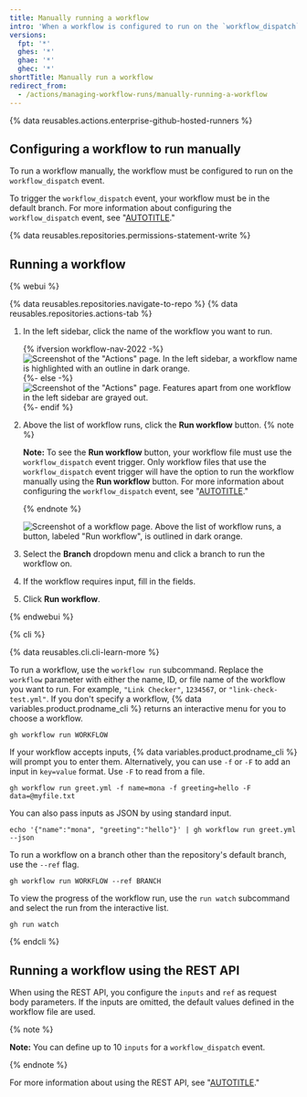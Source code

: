 ```yaml
---
title: Manually running a workflow
intro: 'When a workflow is configured to run on the `workflow_dispatch` event, you can run the workflow using the Actions tab on {% data variables.product.prodname_dotcom %}, {% data variables.product.prodname_cli %}, or the REST API.'
versions:
  fpt: '*'
  ghes: '*'
  ghae: '*'
  ghec: '*'
shortTitle: Manually run a workflow
redirect_from:
  - /actions/managing-workflow-runs/manually-running-a-workflow
---
```


{% data reusables.actions.enterprise-github-hosted-runners %}

## Configuring a workflow to run manually

To run a workflow manually, the workflow must be configured to run on the `workflow_dispatch` event.

To trigger the `workflow_dispatch` event, your workflow must be in the default branch. For more information about configuring the `workflow_dispatch` event, see "[AUTOTITLE](/actions/using-workflows/events-that-trigger-workflows#workflow_dispatch)."

{% data reusables.repositories.permissions-statement-write %}

## Running a workflow

{% webui %}

{% data reusables.repositories.navigate-to-repo %}
{% data reusables.repositories.actions-tab %}
1. In the left sidebar, click the name of the workflow you want to run.

   {% ifversion workflow-nav-2022 -%}
   ![Screenshot of the "Actions" page. In the left sidebar, a workflow name is highlighted with an outline in dark orange.](/assets/images/help/repository/actions-select-workflow-2022.png)
   {%- else -%}
   ![Screenshot of the "Actions" page. Features apart from one workflow in the left sidebar are grayed out.](/assets/images/help/repository/actions-select-workflow.png)
   {%- endif %}
1. Above the list of workflow runs, click the **Run workflow** button.
   {% note %}

   **Note:** To see the **Run workflow** button, your workflow file must use the `workflow_dispatch` event trigger. Only workflow files that use the `workflow_dispatch` event trigger will have the option to run the workflow manually using the **Run workflow** button. For more information about configuring the `workflow_dispatch` event, see "[AUTOTITLE](/actions/using-workflows/events-that-trigger-workflows#workflow_dispatch)."

   {% endnote %}

   ![Screenshot of a workflow page. Above the list of workflow runs, a button, labeled "Run workflow", is outlined in dark orange.](/assets/images/help/actions/actions-workflow-dispatch.png)
1. Select the **Branch** dropdown menu and click a branch to run the workflow on.
1. If the workflow requires input, fill in the fields.
1. Click **Run workflow**.

{% endwebui %}

{% cli %}

{% data reusables.cli.cli-learn-more %}

To run a workflow, use the `workflow run` subcommand. Replace the `workflow` parameter with either the name, ID, or file name of the workflow you want to run. For example, `"Link Checker"`, `1234567`, or `"link-check-test.yml"`. If you don't specify a workflow, {% data variables.product.prodname_cli %} returns an interactive menu for you to choose a workflow.

```shell
gh workflow run WORKFLOW
```

If your workflow accepts inputs, {% data variables.product.prodname_cli %} will prompt you to enter them. Alternatively, you can use `-f` or `-F` to add an input in `key=value` format. Use `-F` to read from a file.

```shell
gh workflow run greet.yml -f name=mona -f greeting=hello -F data=@myfile.txt
```

You can also pass inputs as JSON by using standard input.

```shell
echo '{"name":"mona", "greeting":"hello"}' | gh workflow run greet.yml --json
```

To run a workflow on a branch other than the repository's default branch, use the `--ref` flag.

```shell
gh workflow run WORKFLOW --ref BRANCH
```

To view the progress of the workflow run, use the `run watch` subcommand and select the run from the interactive list.

```shell
gh run watch
```

{% endcli %}

## Running a workflow using the REST API

When using the REST API, you configure the `inputs` and `ref` as request body parameters. If the inputs are omitted, the default values defined in the workflow file are used.

{% note %}

**Note:** You can define up to 10 `inputs` for a `workflow_dispatch` event.

{% endnote %}

For more information about using the REST API, see "[AUTOTITLE](/rest/actions#create-a-workflow-dispatch-event)."
